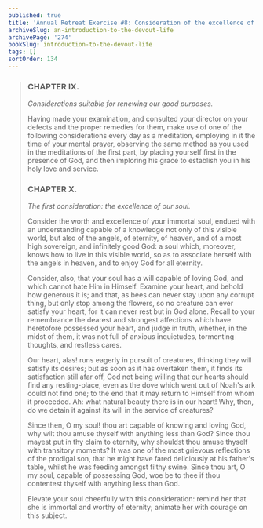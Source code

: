 ```yaml
---
published: true
title: 'Annual Retreat Exercise #8: Consideration of the excellence of our soul'
archiveSlug: an-introduction-to-the-devout-life
archivePage: '274'
bookSlug: introduction-to-the-devout-life
tags: []
sortOrder: 134
---
```


> ### CHAPTER IX.
>
> *Considerations suitable for renewing our good purposes.*
>
> Having made your examination, and consulted your director on your defects and the proper remedies for them, make use of one of the following considerations every day as a meditation, employing in it the time of your mental prayer, observing the same method as you used in the meditations of the first part, by placing yourself first in the presence of God, and then imploring his grace to establish you in his holy love and service.
>
> ### CHAPTER X.
>
> *The first consideration: the excellence of our soul.*
>
> Consider the worth and excellence of your immortal soul, endued with an understanding capable of a knowledge not only of this visible world, but also of the angels, of eternity, of heaven, and of a most high sovereign, and infinitely good God: a soul which, moreover, knows how to live in this visible world, so as to associate herself with the angels in heaven, and to enjoy God for all eternity.
>
> Consider, also, that your soul has a will capable of loving God, and which cannot hate Him in Himself. Examine your heart, and behold how generous it is; and that, as bees can never stay upon any corrupt thing, but only stop among the flowers, so no creature can ever satisfy your heart, for it can never rest but in God alone. Recall to your remembrance the dearest and strongest affections which have heretofore possessed your heart, and judge in truth, whether, in the midst of them, it was not full of anxious inquietudes, tormenting thoughts, and restless cares.
>
> Our heart, alas! runs eagerly in pursuit of creatures, thinking they will satisfy its desires; but as soon as it has overtaken them, it finds its satisfaction still afar off, God not being willing that our hearts should find any resting-place, even as the dove which went out of Noah's ark could not find one; to the end that it may return to Himself from whom it proceeded. Ah: what natural beauty there is in our heart! Why, then, do we detain it against its will in the service of creatures?
>
> Since then, O my soul! thou art capable of knowing and loving God, why wilt thou amuse thyself with anything less than God? Since thou mayest put in thy claim to eternity, why shouldst thou amuse thyself with transitory moments? It was one of the most grievous reflections of the prodigal son, that he might have fared deliciously at his father's table, whilst he was feeding amongst filthy swine. Since thou art, O my soul, capable of possessing God, woe be to thee if thou contentest thyself with anything less than God.
>
> Elevate your soul cheerfully with this consideration: remind her that she is immortal and worthy of eternity; animate her with courage on this subject.
